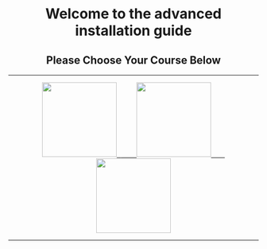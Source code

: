 <h1 align="center"> Welcome to the advanced installation guide </h1>

<h2 align="center"> Please Choose Your Course Below</h2>

<hr>

<p align="center">
<a href="javascript/advance-javascript.md"><kbd><img height="150px" width="150px" src="https://thecodeprogram.com/img/contents/2015/11/javascript-nedir-temel-orneklerle-genis-anlatim.png" alt=""> </kbd> &nbsp; &nbsp; &nbsp; &nbsp; <a href="Python/Python installation guide.md"> <kbd> <img height="150px" width="150px" src="https://qph.fs.quoracdn.net/main-qimg-27d25d3fd343a3d2e4384c7f0eeaf785" alt=""></kbd>&nbsp; &nbsp; &nbsp; &nbsp;</a><a href="Java/Java Part.md"> <kbd> <img height="150px" width="150px" src="https://cdn.wccftech.com/wp-content/uploads/2015/09/javaAndroid.jpg" alt=""></kbd></a> </p>

<hr>
<h2></h2>
